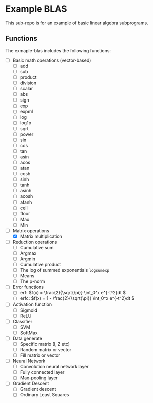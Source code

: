# Example BLAS

This sub-repo is for an example of basic linear algebra subprograms.

## Functions
The exmaple-blas includes the following functions:
- [ ] Basic math operations (vector-based)
    - [ ] add
    - [ ] sub
    - [ ] product
    - [ ] division
    - [ ] scalar
    - [ ] abs
    - [ ] sign
    - [ ] exp
    - [ ] expm1
    - [ ] log
    - [ ] log1p
    - [ ] sqrt
    - [ ] power
    - [ ] sin
    - [ ] cos
    - [ ] tan
    - [ ] asin
    - [ ] acos
    - [ ] atan
    - [ ] cosh
    - [ ] sinh
    - [ ] tanh
    - [ ] asinh
    - [ ] acosh
    - [ ] atanh
    - [ ] ceil
    - [ ] floor
    - [ ] Max
    - [ ] Min
- [ ] Matrix operations
    - [x] Matrix multiplication
- [ ] Reduction operations
    - [ ] Cumulative sum
    - [ ] Argmax
    - [ ] Argmin
    - [ ] Cumulative product 
    - [ ] The log of summed exponentials `logsumexp`
    - [ ] Means
    - [ ] The p-norm
- [ ] Error functions
    - [ ] erf: $f(x) = \frac{2}{\sqrt{\pi}} \int_0^x e^{-t^2}dt $
    - [ ] erfc: $f(x) = 1 - \frac{2}{\sqrt{\pi}} \int_0^x e^{-t^2}dt $
- [ ] Activation function
    - [ ] Sigmoid
    - [ ] ReLU
- [ ] Classifier
    - [ ] SVM
    - [ ] SoftMax
- [ ] Data generate
    - [ ] Specific matrix (I, Z etc)
    - [ ] Random matrix or vector
    - [ ] Fill matrix or vector
- [ ] Neural Network
    - [ ] Convolution neural network layer 
    - [ ] Fully connected layer
    - [ ] Max-pooling layer
- [ ] Gradient Descent
    - [ ] Gradient descent
    - [ ] Ordinary Least Squares 

